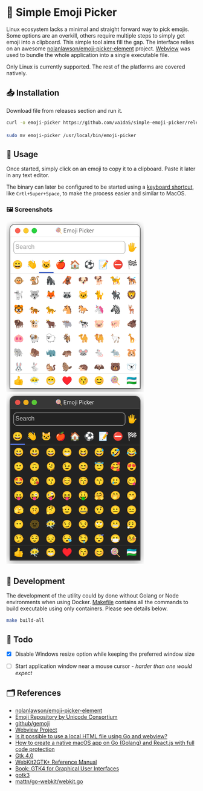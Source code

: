 # 🍭 Simple Emoji Picker

Linux ecosystem lacks a minimal and straight forward way to pick emojis. Some options are an overkill, others require multiple steps to simply get emoji into a clipboard. This simple tool aims fill the gap. The interface relies on an awesome [nolanlawson/emoji-picker-element](https://github.com/nolanlawson/emoji-picker-element) project. [Webview](https://github.com/webview/webview) was used to bundle the whole application into a single executable file.

Only Linux is currently supported. The rest of the platforms are covered natively.

## 📥️ Installation

Download file from releases section and run it.

```bash
curl -o emoji-picker https://github.com/va1da5/simple-emoji-picker/releases/download/v0.0.1/emoji-picker

sudo mv emoji-picker /usr/local/bin/emoji-picker
```

## 🤗 Usage

Once started, simply click on an emoji to copy it to a clipboard. Paste it later in any text editor.

The binary can later be configured to be started using a [keyboard shortcut](https://docs.fedoraproject.org/en-US/quick-docs/proc_setting-key-shortcut/), like `Crtl+Super+Space`, to make the process easier and similar to MacOS.


### 🖼️ Screenshots

![Light](./imgs/light.png)
![Dark](./imgs/dark.png)


## 🧮 Development

The development of the utility could by done without Golang or Node environments when using Docker. [Makefile](./Makefile) contains all the commands to build executable using only containers. Please see details below.

```bash
make build-all
```

## 📝 Todo

- [x] Disable Windows resize option while keeping the preferred window size
- [ ] Start application window near a mouse cursor - *harder than one would expect*


## 🗂️ References

- [nolanlawson/emoji-picker-element](https://github.com/nolanlawson/emoji-picker-element)
- [Emoji Repository by Unicode Consortium](https://unicode.org/Public/emoji/)
- [github/gemoji](https://github.com/github/gemoji)
- [Webview Project](https://github.com/webview/webview)
- [Is it possible to use a local HTML file using Go and webview?](https://stackoverflow.com/questions/66813122/is-it-possible-to-use-a-local-html-file-using-go-and-webview)
- [How to create a native macOS app on Go (Golang) and React.js with full code protection](https://dev.to/koddr/how-to-create-a-native-macos-app-on-go-golang-and-react-js-with-full-code-protection-part-1-463k)
- [Gtk 4.0](https://docs.gtk.org/gtk4/index.html)
- [WebKit2GTK+ Reference Manual](https://webkitgtk.org/reference/webkit2gtk/stable/index-all.html)
- [Book: GTK4 for Graphical User Interfaces](https://ssalewski.de/gtkprogramming.html)
- [gotk3](https://github.com/gotk3/gotk3)
- [mattn/go-webkit/webkit.go](https://github.com/mattn/go-webkit/blob/master/webkit/webkit.go)
